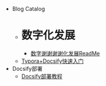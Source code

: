 <!-- _sidebar.md -->

* Blog Catalog
  * # 数字化发展
      * [数字谢谢谢谢化发展ReadMe](/ProjectDocs/Typora+Docsify快速入门.md)
  * [Typora+Docsify快速入门](/ProjectDocs/Typora+Docsify快速入门.md)
* Docsify部署
  * [Docsify部署教程](/ProjectDocs/Docsify部署教程.md)